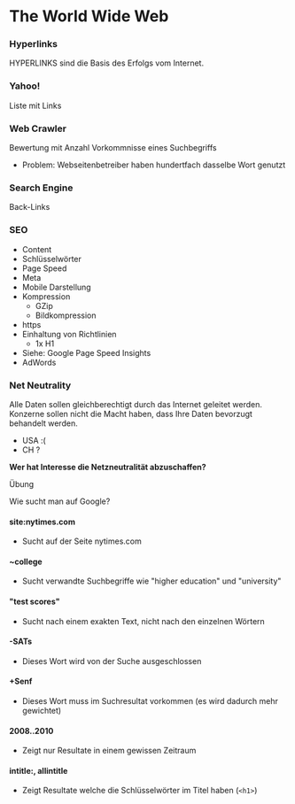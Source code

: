 # The World Wide Web



### Hyperlinks

HYPERLINKS sind die Basis des Erfolgs vom Internet.

### Yahoo!

Liste mit Links

### Web Crawler

Bewertung mit Anzahl Vorkommnisse eines Suchbegriffs

* Problem: Webseitenbetreiber haben hundertfach dasselbe Wort genutzt

### Search Engine

Back-Links

### SEO

* Content
* Schlüsselwörter
* Page Speed
* Meta
* Mobile Darstellung
* Kompression
  * GZip
  * Bildkompression
* https
* Einhaltung von Richtlinien
  * 1x H1
* Siehe: Google Page Speed Insights
* AdWords

### Net Neutrality

Alle Daten sollen gleichberechtigt durch das Internet geleitet werden. Konzerne sollen nicht die Macht haben, dass Ihre Daten bevorzugt behandelt werden.

* USA :\(
* CH ?

**Wer hat Interesse die Netzneutralität abzuschaffen?**

Übung

Wie sucht man auf Google?

#### site:nytimes.com

* Sucht auf der Seite nytimes.com

#### ~college

* Sucht verwandte Suchbegriffe wie "higher education" und "university"

#### "test scores"

* Sucht nach einem exakten Text, nicht nach den einzelnen Wörtern

#### -SATs

* Dieses Wort wird von der Suche ausgeschlossen

#### +Senf

* Dieses Wort muss im Suchresultat vorkommen \(es wird dadurch mehr gewichtet\)

#### 2008..2010

* Zeigt nur Resultate in einem gewissen Zeitraum

#### intitle:, allintitle

* Zeigt Resultate welche die Schlüsselwörter im Titel haben \(`<h1>`\)

